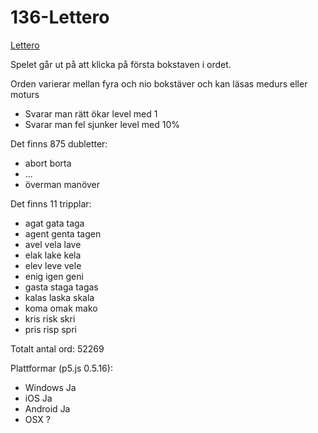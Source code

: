 # 136-Lettero

[Lettero](https://youtu.be/sBCz6atTRZk)

Spelet går ut på att klicka på första bokstaven i ordet.

Orden varierar mellan fyra och nio bokstäver
och kan läsas medurs eller moturs

* Svarar man rätt ökar level med 1
* Svarar man fel sjunker level med 10%

Det finns 875 dubletter: 
* abort borta
* ...
* överman manöver

Det finns 11 tripplar:
* agat gata taga
* agent genta tagen
* avel vela lave
* elak lake kela
* elev leve vele
* enig igen geni
* gasta staga tagas
* kalas laska skala
* koma omak mako
* kris risk skri
* pris risp spri

Totalt antal ord: 52269 


Plattformar (p5.js 0.5.16):

* Windows Ja
* iOS Ja
* Android Ja
* OSX ?